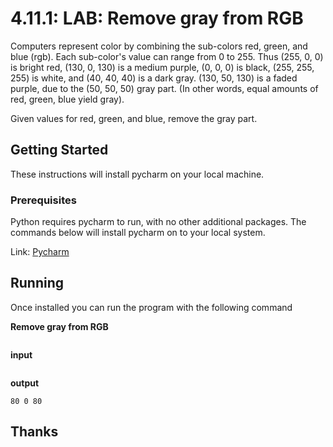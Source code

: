 # 4.11.1: LAB: Remove gray from RGB



Computers represent color by combining the sub-colors red, green, and blue (rgb). Each sub-color's value can range from 0 to 255. Thus (255, 0, 0) is bright red, (130, 0, 130) is a medium purple, (0, 0, 0) is black, (255, 255, 255) is white, and (40, 40, 40) is a dark gray. (130, 50, 130) is a faded purple, due to the (50, 50, 50) gray part. (In other words, equal amounts of red, green, blue yield gray).

Given values for red, green, and blue, remove the gray part.

## Getting Started

These instructions will install pycharm on your local machine.
### Prerequisites

Python requires pycharm to run, with no other additional packages. The commands below will install pycharm on to your local system. 


Link: [Pycharm](https://www.jetbrains.com/pycharm/download/#section=windows)


## Running
Once installed you can run the program with the following command

**Remove gray from RGB**
```

```

**input**
```

```

**output**
```
80 0 80
```
## Thanks
